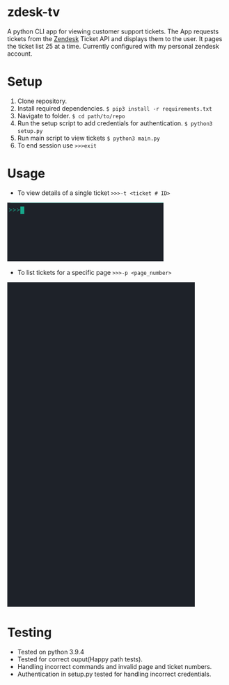 # zdesk-tv
A python CLI app for viewing customer support tickets. The App requests tickets from the [Zendesk](https://www.zendesk.com/) Ticket API and displays them to the user. It pages the ticket list 25 at a time. Currently configured with my personal zendesk account. 
 

# Setup
1. Clone repository. 
2. Install required dependencies. `$ pip3 install -r requirements.txt`
3. Navigate to folder. `$ cd path/to/repo` 
4. Run the setup script to add credentials for authentication. `$ python3 setup.py`
5. Run main script to view tickets `$ python3 main.py`
6. To end session use `>>>exit`

# Usage

* To view details of a single ticket `>>>-t <ticket # ID>`

![Alt Text](ticket1.gif)

* To list tickets for a specific page `>>>-p <page_number>`

![Alt Text](page2.gif)

# Testing

* Tested on python 3.9.4
* Tested for correct ouput(Happy path tests).
* Handling incorrect commands and invalid page and ticket numbers.
* Authentication in setup.py tested for handling incorrect credentials.
